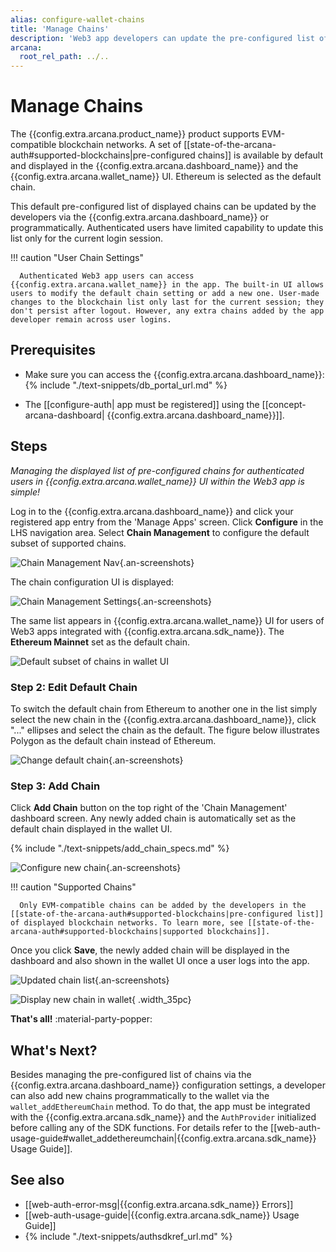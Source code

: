 ```yaml
---
alias: configure-wallet-chains
title: 'Manage Chains'
description: 'Web3 app developers can update the pre-configured list of supported blockchains shown out of the box in the wallet and assign one of the chains as the default chain.'
arcana:
  root_rel_path: ../..
---
```


# Manage Chains

The {{config.extra.arcana.product_name}} product supports EVM-compatible blockchain networks. A set of [[state-of-the-arcana-auth#supported-blockchains|pre-configured chains]] is available by default and displayed in the {{config.extra.arcana.dashboard_name}} and the {{config.extra.arcana.wallet_name}} UI. Ethereum is selected as the default chain.

This default pre-configured list of displayed chains can be updated by the developers via the {{config.extra.arcana.dashboard_name}} or programmatically. Authenticated users have limited capability to update this list only for the current login session.

!!! caution "User Chain Settings"

      Authenticated Web3 app users can access {{config.extra.arcana.wallet_name}} in the app. The built-in UI allows users to modify the default chain setting or add a new one. User-made changes to the blockchain list only last for the current session; they don't persist after logout. However, any extra chains added by the app developer remain across user logins.

## Prerequisites

* Make sure you can access the {{config.extra.arcana.dashboard_name}}: {% include "./text-snippets/db_portal_url.md" %}

* The [[configure-auth| app must be registered]] using the [[concept-arcana-dashboard| {{config.extra.arcana.dashboard_name}}]].

## Steps

*Managing the displayed list of pre-configured chains for authenticated users in {{config.extra.arcana.wallet_name}} UI within the Web3 app is simple!*

Log in to the {{config.extra.arcana.dashboard_name}} and click your registered app entry from the 'Manage Apps' screen. Click **Configure** in the LHS navigation area. Select **Chain Management** to configure the default subset of supported chains.

![Chain Management Nav](/img/an_db_chains_mngt_nav.png){.an-screenshots}

The chain configuration UI is displayed:

![Chain Management Settings](/img/an_db_chain_mngt_options.png){.an-screenshots}

The same list appears in {{config.extra.arcana.wallet_name}} UI for users of Web3 apps integrated with {{config.extra.arcana.sdk_name}}. The **Ethereum Mainnet** set as the default chain.

<img class="width_35pc" src="/img/an_db_default_subset_wallet_chains.gif" alt="Default subset of chains in wallet UI"/>

### Step 2: Edit Default Chain

To switch the default chain from Ethereum to another one in the list simply select the new chain in the {{config.extra.arcana.dashboard_name}}, click "..." ellipses and select the chain as the default. The figure below illustrates Polygon as the default chain instead of Ethereum.

![Change default chain](/img/an_db_set_default_chain.gif){.an-screenshots}

### Step 3: Add Chain

Click **Add Chain** button on the top right of the 'Chain Management' dashboard screen. Any newly added chain is automatically set as the default chain displayed in the wallet UI.

{% include "./text-snippets/add_chain_specs.md" %}

![Configure new chain](/img/an_db_configure_new_chain.gif){.an-screenshots}

!!! caution "Supported Chains"

      Only EVM-compatible chains can be added by the developers in the [[state-of-the-arcana-auth#supported-blockchains|pre-configured list]] of displayed blockchain networks. To learn more, see [[state-of-the-arcana-auth#supported-blockchains|supported blockchains]].

Once you click **Save**, the newly added chain will be displayed in the dashboard and also shown in the wallet UI once a user logs into the app.

![Updated chain list](/img/an_db_view_updated_chain_list_polygon.png){.an-screenshots}

![Display new chain in wallet](/img/an_db_config_new_chain_show_wallet.gif){ .width_35pc}

**That's all!** :material-party-popper:

## What's Next?

Besides managing the pre-configured list of chains via the {{config.extra.arcana.dashboard_name}} configuration settings, a developer can also add new chains programmatically to the wallet via the `wallet_addEthereumChain` method. To do that, the app must be integrated with the {{config.extra.arcana.sdk_name}} and the `AuthProvider` initialized before calling any of the SDK functions. For details refer to the [[web-auth-usage-guide#wallet_addethereumchain|{{config.extra.arcana.sdk_name}} Usage Guide]].

## See also

* [[web-auth-error-msg|{{config.extra.arcana.sdk_name}} Errors]]
* [[web-auth-usage-guide|{{config.extra.arcana.sdk_name}} Usage Guide]]
* {% include "./text-snippets/authsdkref_url.md" %}
